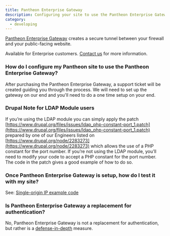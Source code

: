 ```yaml
---
title: Pantheon Enterprise Gateway
description: Configuring your site to use the Pantheon Enterprise Gateway as a defense-in-depth solution to access systems behind firewalls.
category:
  - developing
---
```

[Pantheon Enterprise Gateway](https://www.getpantheon.com/pantheon-enterprise-gateway) creates a secure tunnel between your firewall and your public-facing website.

Available for Enterprise customers. [Contact us](https://www.getpantheon.com/contact/enterprise) for more information.

### How do I configure my Pantheon site to use the Pantheon Enterprise Gateway?

After purchasing the Pantheon Enterprise Gateway, a support ticket will be created guiding you through the process. We will need to set up the gateway on our end and you'll need to do a one time setup on your end.

### Drupal Note for LDAP Module users
If you’re using the LDAP module you can simply apply the patch [https://www.drupal.org/files/issues/ldap_php-constant-port_1.patch](https://www.drupal.org/files/issues/ldap_php-constant-port_1.patch) prepared by one of our Engineers listed on [https://www.drupal.org/node/2283273](https://www.drupal.org/node/2283273) which allows the use of a PHP constant for the port number. If you’re not using the LDAP module, you’ll need to modify your code to accept a PHP constant for the port number. The code in the patch gives a good example of how to do so.

### Once Pantheon Enterprise Gateway is setup, how do I test it with my site?

See: [Single-origin IP example code](https://github.com/pantheon-systems/soip-example)

### Is Pantheon Enterprise Gateway a replacement for authentication?

No, Pantheon Enterprise Gateway is not a replacement for authentication, but rather is a [defense-in-depth](http://en.wikipedia.org/wiki/Defense_in_depth_%28computing%29) measure.
